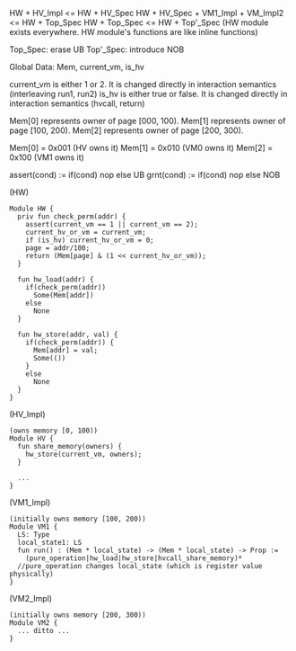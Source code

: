 HW + HV_Impl <= HW + HV_Spec
HW + HV_Spec + VM1_Impl + VM_Impl2 <= HW + Top_Spec
HW + Top_Spec <= HW + Top'_Spec
(HW module exists everywhere. HW module's functions are like inline functions)

Top_Spec: erase UB
Top'_Spec: introduce NOB



Global Data: Mem, current_vm, is_hv

current_vm is either 1 or 2. It is changed directly in interaction semantics (interleaving run1, run2)
is_hv is either true or false. It is changed directly in interaction semantics (hvcall, return)

Mem[0] represents owner of page [000, 100).
Mem[1] represents owner of page [100, 200).
Mem[2] represents owner of page [200, 300).

Mem[0] = 0x001 (HV owns it)
Mem[1] = 0x010 (VM0 owns it)
Mem[2] = 0x100 (VM1 owns it)

assert(cond) := if(cond) nop else UB
grnt(cond)   := if(cond) nop else NOB



(HW)
```Coq
Module HW {
  priv fun check_perm(addr) {
    assert(current_vm == 1 || current_vm == 2);
    current_hv_or_vm = current_vm;
    if (is_hv) current_hv_or_vm = 0;
    page = addr/100;
    return (Mem[page] & (1 << current_hv_or_vm));
  }

  fun hw_load(addr) {
    if(check_perm(addr))
      Some(Mem[addr])
    else 
      None
  }

  fun hw_store(addr, val) {
    if(check_perm(addr)) {
      Mem[addr] = val;
      Some(())
    }
    else 
      None
  }
}
```


(HV_Impl)
```Coq
(owns memory [0, 100))
Module HV {
  fun share_memory(owners) {
    hw_store(current_vm, owners);
  }

  ...
}
```


(VM1_Impl)
```Coq
(initially owns memory [100, 200))
Module VM1 {
  LS: Type
  local_state1: LS
  fun run() : (Mem * local_state) -> (Mem * local_state) -> Prop := 
    (pure_operation|hw_load|hw_store|hvcall_share_memory)*
  //pure_operation changes local_state (which is register value physically)
}
```


(VM2_Impl)
```Coq
(initially owns memory [200, 300))
Module VM2 {
  ... ditto ...
}
```
